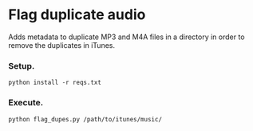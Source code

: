 Flag duplicate audio
====================

Adds metadata to duplicate MP3 and M4A files in a directory in order to remove the duplicates in iTunes.

### Setup.

	python install -r reqs.txt
	
### Execute.

	python flag_dupes.py /path/to/itunes/music/